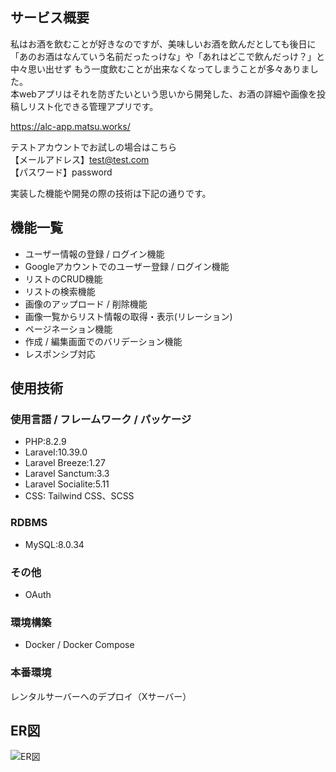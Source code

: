 ## サービス概要
私はお酒を飲むことが好きなのですが、美味しいお酒を飲んだとしても後日に
「あのお酒はなんていう名前だったっけな」や「あれはどこで飲んだっけ？」と中々思い出せず
もう一度飲むことが出来なくなってしまうことが多々ありました。  
本webアプリはそれを防ぎたいという思いから開発した、お酒の詳細や画像を投稿しリスト化できる管理アプリです。  
  
https://alc-app.matsu.works/
  
テストアカウントでお試しの場合はこちら  
【メールアドレス】test@test.com  
【パスワード】password
  
実装した機能や開発の際の技術は下記の通りです。  
## 機能一覧
* ユーザー情報の登録 / ログイン機能
* Googleアカウントでのユーザー登録 / ログイン機能
* リストのCRUD機能
* リストの検索機能
* 画像のアップロード / 削除機能
* 画像一覧からリスト情報の取得・表示(リレーション)
* ページネーション機能
* 作成 / 編集画面でのバリデーション機能
* レスポンシブ対応
## 使用技術
### 使用言語 / フレームワーク / パッケージ
* PHP:8.2.9  
* Laravel:10.39.0  
* Laravel Breeze:1.27  
* Laravel Sanctum:3.3  
* Laravel Socialite:5.11  
* CSS: Tailwind CSS、SCSS
### RDBMS
* MySQL:8.0.34
### その他
* OAuth
### 環境構築
* Docker / Docker Compose
### 本番環境
レンタルサーバーへのデプロイ（Xサーバー） 
## ER図  
![ER図](https://alc-app.matsu.works/storage/er.jpg)